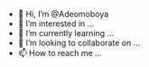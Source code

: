 - 👋 Hi, I’m @Adeomoboya
- 👀 I’m interested in ...
- 🌱 I’m currently learning ...
- 💞️ I’m looking to collaborate on ...
- 📫 How to reach me ...

<!---
Adeomoboya/Adeomoboya is a ✨ special ✨ repository because its `README.md` (this file) appears on your GitHub profile.
You can click the Preview link to take a look at your changes.
--->
